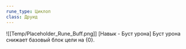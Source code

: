 ```yaml
---
rune_type: Циклоп
class: Друид
---
```

![[Temp/Placeholder_Rune_Buff.png]]
[Навык - Буст урона] Буст урона снижает базовый блок цели на {0}.
